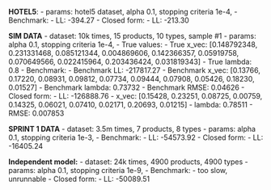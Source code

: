 **HOTEL5**: 
    - params: hotel5 dataset, alpha 0.1, stopping criteria 1e-4, 
    - Benchmark:
        - LL: -394.27
    - Closed form:
        - LL: -213.30

**SIM DATA**
    - dataset: 10k times, 15 products, 10 types, sample #1
    - params: alpha 0.1, stopping criteria 1e-4, 
    - True values:
        - True x_vec: [0.148792348, 0.231331468, 0.085121344, 0.004869606, 0.142366357, 0.05919758, 0.070649566, 0.022415964, 0.203436424, 0.031819343]
        - True lambda: 0.8
    - Benchmark:
        - Benchmark LL: -217817.27
        - Benchmark x_vec: [0.13766, 0.17220, 0.08931, 0.09812, 0.07734, 0.09444, 0.07908, 0.05426, 0.18230, 0.01527]
        - Benchmark lambda: 0.73732
        - Benchmark RMSE: 0.04626
    - Closed form:
        - LL: -126888.76
        - x_vec: [0.15428, 0.23251, 0.08725, 0.00759, 0.14325, 0.06021, 0.07410, 0.02171, 0.20693, 0.01215]
        - lambda: 0.78511
        - RMSE: 0.007853

**SPRINT 1 DATA**
    - dataset: 3.5m times, 7 products, 8 types
    - params: alpha 0.1, stopping criteria 1e-3, 
    - Benchmark:
        - LL: -54573.92
    - Closed form:
        - LL: -16405.24

**Independent model:**
    - dataset: 24k times, 4900 products, 4900 types
    - params: alpha 0.1, stopping criteria 1e-9, 
    - Benchmark:
        - too slow, unrunnable
    - Closed form:
        - LL: -50089.51